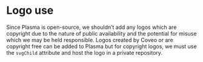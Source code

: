# Logo use

Since Plasma is open-source, we shouldn’t add any logos which are copyright due to the nature of public availability and the potential for misuse which we may be held responsible. Logos created by Coveo or are copyright free can be added to Plasma but for copyright logos, we must use the `svgChild` attribute and host the logo in a private repository.
